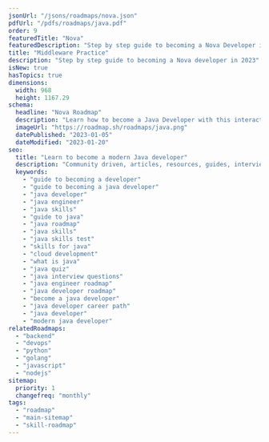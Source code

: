 ```yaml
---
jsonUrl: "/jsons/roadmaps/nova.json"
pdfUrl: "/pdfs/roadmaps/java.pdf"
order: 9
featuredTitle: "Nova"
featuredDescription: "Step by step guide to becoming a Nova Developer in 2023"
title: "Middleware Practice"
description: "Step by step guide to becoming a Nova developer in 2023"
isNew: true
hasTopics: true
dimensions:
  width: 968
  height: 1167.29
schema:
  headline: "Nova Roadmap"
  description: "Learn how to become a Java Developer with this interactive step by step guide in 2023. We also have resources and short descriptions attached to the roadmap items so you can get everything you want to learn in one place."
  imageUrl: "https://roadmap.sh/roadmaps/java.png"
  datePublished: "2023-01-05"
  dateModified: "2023-01-20"
seo:
  title: "Learn to become a modern Java developer"
  description: "Community driven, articles, resources, guides, interview questions, quizzes for java development. Learn to become a modern Java developer by following the steps, skills, resources and guides listed in this roadmap."
  keywords:
    - "guide to becoming a developer"
    - "guide to becoming a java developer"
    - "java developer"
    - "java engineer"
    - "java skills"
    - "guide to java"
    - "java roadmap"
    - "java skills"
    - "java skills test"
    - "skills for java"
    - "cloud development"
    - "what is java"
    - "java quiz"
    - "java interview questions"
    - "java engineer roadmap"
    - "java developer roadmap"
    - "become a java developer"
    - "java developer career path"
    - "java developer"
    - "modern java developer"
relatedRoadmaps:
  - "backend"
  - "devops"
  - "python"
  - "golang"
  - "javascript"
  - "nodejs"
sitemap:
  priority: 1
  changefreq: "monthly"
tags:
  - "roadmap"
  - "main-sitemap"
  - "skill-roadmap"
---
```


